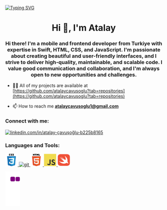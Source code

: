 <a href="https://git.io/typing-svg"><img src="https://readme-typing-svg.herokuapp.com?font=Fira+Code&weight=900&size=23&pause=1000&color=F71145&width=435&lines=Welcome+to+my+GitHub+Profile" alt="Typing SVG" /></a>

<h1 align="center">Hi 👋, I'm Atalay</h1>
<h3 align="center">Hi there! I'm a mobile and frontend developer from Turkiye with expertise in Swift, HTML, CSS, and JavaScript. I'm passionate about creating beautiful and user-friendly interfaces, and I strive to deliver high-quality, maintainable, and scalable code. I value good communication and collaboration, and I'm always open to new opportunities and challenges.</h3>

- 👨‍💻 All of my projects are available at [https://github.com/atalaycavusoglu?tab=repositories](https://github.com/atalaycavusoglu?tab=repositories)

- 📫 How to reach me **atalaycavusoglu1@gmail.com**

<h3 align="left">Connect with me:</h3>
<p align="left">
<a href="https://linkedin.com/in/linkedin.com/in/atalay-çavuşoğlu-b225b8165" target="blank"><img align="center" src="https://raw.githubusercontent.com/rahuldkjain/github-profile-readme-generator/master/src/images/icons/Social/linked-in-alt.svg" alt="linkedin.com/in/atalay-çavuşoğlu-b225b8165" height="30" width="40" /></a>
</p>

<h3 align="left">Languages and Tools:</h3>
<p align="left"> <a href="https://www.w3schools.com/css/" target="_blank" rel="noreferrer"> <img src="https://raw.githubusercontent.com/devicons/devicon/master/icons/css3/css3-original-wordmark.svg" alt="css3" width="40" height="40"/> </a> <a href="https://git-scm.com/" target="_blank" rel="noreferrer"> <img src="https://www.vectorlogo.zone/logos/git-scm/git-scm-icon.svg" alt="git" width="40" height="40"/> </a> <a href="https://www.w3.org/html/" target="_blank" rel="noreferrer"> <img src="https://raw.githubusercontent.com/devicons/devicon/master/icons/html5/html5-original-wordmark.svg" alt="html5" width="40" height="40"/> </a> <a href="https://developer.mozilla.org/en-US/docs/Web/JavaScript" target="_blank" rel="noreferrer"> <img src="https://raw.githubusercontent.com/devicons/devicon/master/icons/javascript/javascript-original.svg" alt="javascript" width="40" height="40"/> </a> <a href="https://developer.apple.com/swift/" target="_blank" rel="noreferrer"> <img src="https://raw.githubusercontent.com/devicons/devicon/master/icons/swift/swift-original.svg" alt="swift" width="40" height="40"/> </a> </p>

![snake gif](https://github.com/atalaycavusoglu/atalaycavusoglu/blob/output/github-contribution-grid-snake.gif)


